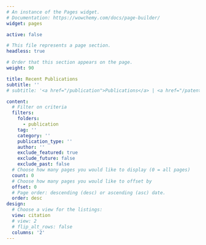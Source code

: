 ```yaml
---
# An instance of the Pages widget.
# Documentation: https://wowchemy.com/docs/page-builder/
widget: pages

active: false

# This file represents a page section.
headless: true

# Order that this section appears on the page.
weight: 90

title: Recent Publications
subtitle: ''
# subtitle: '<a href="/publication">Publications</a> | <a href="/patent">Patents</a>'

content:
  # Filter on criteria
  filters:
    folders:
      - publication
    tag: ''
    category: ''
    publication_type: ''
    author: ''
    exclude_featured: true
    exclude_future: false
    exclude_past: false
  # Choose how many pages you would like to display (0 = all pages)
  count: 0
  # Choose how many pages you would like to offset by
  offset: 0
  # Page order: descending (desc) or ascending (asc) date.
  order: desc
design:
  # Choose a view for the listings:
  view: citation
  # view: 2
  # flip_alt_rows: false
  columns: '2'
---
```


<!-- {{% callout note %}}
Quickly discover relevant content by [filtering publications](./publication/).
{{% /callout %}} -->
<h1 style="margin-top: 2%"></h1>
<h1></h1>

